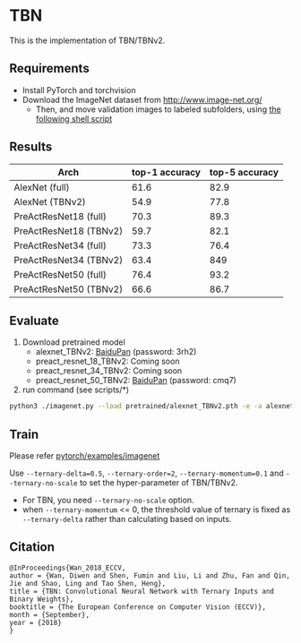 # TBN
This is the implementation of TBN/TBNv2.

## Requirements
- Install PyTorch and torchvision
- Download the ImageNet dataset from http://www.image-net.org/
    - Then, and move validation images to labeled subfolders, using [the following shell script](https://raw.githubusercontent.com/soumith/imagenetloader.torch/master/valprep.sh)

## Results
| Arch | top-1 accuracy |  top-5 accuracy |
| ---- | ----- | ------ |
| AlexNet (full) | 61.6 | 82.9 |
| AlexNet (TBNv2) | 54.9 | 77.8 |
| PreActResNet18 (full) | 70.3 | 89.3 |
|  PreActResNet18 (TBNv2) | 59.7 | 82.1 |
| PreActResNet34 (full) | 73.3 | 76.4 |
|  PreActResNet34 (TBNv2) | 63.4 | 849 |
| PreActResNet50 (full) | 76.4 | 93.2 |
|  PreActResNet50 (TBNv2) | 66.6 | 86.7 |

## Evaluate

1. Download pretrained model
    - alexnet_TBNv2: [BaiduPan](https://pan.baidu.com/s/16bA11mfofDr0A6CglfLjBg) (password: 3rh2)
    - preact_resnet_18_TBNv2: Coming soon
    - preact_resnet_34_TBNv2: Coming soon
    - preact_resnet_50_TBNv2: [BaiduPan](https://pan.baidu.com/s/1oQz7u3hQkGyIhNs-DsFueQ ) (password: cmq7)
2. run command (see scripts/*)
```bash
python3 ./imagenet.py --load pretrained/alexnet_TBNv2.pth -e -a alexnet --gpu 0 ~/data/ImageNet
```

## Train

Please refer [pytorch/examples/imagenet](https://github.com/pytorch/examples/tree/master/imagenet)

Use `--ternary-delta=0.5`, `--ternary-order=2`, `--ternary-momentum=0.1` and `--ternary-no-scale` to set the
 hyper-parameter of TBN/TBNv2.
- For TBN, you need `--ternary-no-scale` option.
- when `--ternary-momentum` <= 0, the threshold value of ternary is fixed as `--ternary-delta` rather than calculating
 based on inputs.

## Citation

    @InProceedings{Wan_2018_ECCV,
    author = {Wan, Diwen and Shen, Fumin and Liu, Li and Zhu, Fan and Qin, Jie and Shao, Ling and Tao Shen, Heng},
    title = {TBN: Convolutional Neural Network with Ternary Inputs and Binary Weights},
    booktitle = {The European Conference on Computer Vision (ECCV)},
    month = {September},
    year = {2018}
    }